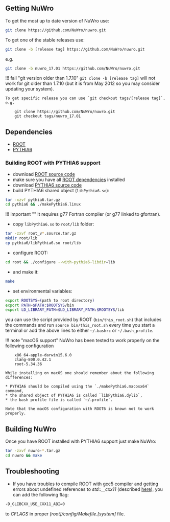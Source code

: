 ## Getting NuWro

To get the most up to date version of NuWro use:

```bash
git clone https://github.com/NuWro/nuwro.git
```

To get one of the stable releases use:

```bash
git clone -b [release tag] https://github.com/NuWro/nuwro.git
```

e.g.

```bash
git clone -b nuwro_17.01 https://github.com/NuWro/nuwro.git
```

!!! fail "git version older than 1.7.10"
    `git clone -b [release tag]` will not work for git older than 1.7.10
    (but it is from May 2012 so you may consider updating your system).

    To get specific release you can use `git checkout tags/[release tag]`, e.g.

        git clone https://github.com/NuWro/nuwro.git
        git checkout tags/nuwro_17.01

## Dependencies

* [ROOT](https://root.cern.ch/)
* [PYTHIA6](https://pythia6.hepforge.org/)

### Building ROOT with PYTHIA6 support

* download [ROOT source code](http://root.cern.ch/drupal/content/downloading-root)
* make sure you have all [ROOT dependencies](http://root.cern.ch/drupal/content/build-prerequisites) installed
* download [PYTHIA6 source code](http://neutrino.ift.uni.wroc.pl/files/pythia6.tar.gz)
* build PYTHIA6 shared object (`libPythia6.so`):

```bash
tar -xzvf pythia6.tar.gz
cd pythia6 && ./makePythia6.linux
```

!!! important ""
    It requires g77 Fortran compiler (or g77 linked to gfortran).

* copy `libPythia6.so` to `root/lib` folder:

```bash
tar -zxvf root_v*.source.tar.gz
mkdir root/lib
cp pythia6/libPythia6.so root/lib
```

* configure ROOT:

```bash
cd root && ./configure --with-pythia6-libdir=lib
```

* and make it:

```bash
make
```

* set environmental variables:

```bash
export ROOTSYS=(path to root directory)
export PATH=$PATH:$ROOTSYS/bin
export LD_LIBRARY_PATH=$LD_LIBRARY_PATH:$ROOTSYS/lib
```

you can use the script provided by ROOT (`bin/this_root.sh`) that includes the commands and run `source bin/this_root.sh` every time you start a terminal or add the above lines to either `~/.bashrc` or `~/.bash_profile`.

!!! note "macOS support"
    NuWro has been tested to work properly on the following configuration

        x86_64-apple-darwin15.6.0
        clang-800.0.42.1
        root-5.34.36

    While installing on macOS one should remember about the following differences:

    * PYTHIA6 should be compiled using the `./makePythia6.macosx64` command,
    * the shared object of PYTHIA6 is called `libPythia6.dylib`,
    * the bash profile file is called `~/.profile`.

    Note that the macOS configuration with ROOT6 is known not to work properly.

## Building NuWro

Once you have ROOT installed with PYTHIA6 support just make NuWro:

```bash
tar -zxvf nuwro-*.tar.gz
cd nuwro && make
```

## Troubleshooting

* If you have troubles to compile ROOT with gcc5 compiler
and getting errors about undefined references to *std::__cxx11*
(described [here](https://gcc.gnu.org/onlinedocs/gcc-5.2.0/libstdc++/manual/manual/using_dual_abi.html)),
you can add the following flag:

```bash
-D_GLIBCXX_USE_CXX11_ABI=0
```

to *CFLAGS* in proper *[root]/config/Makefile.[system]* file.
